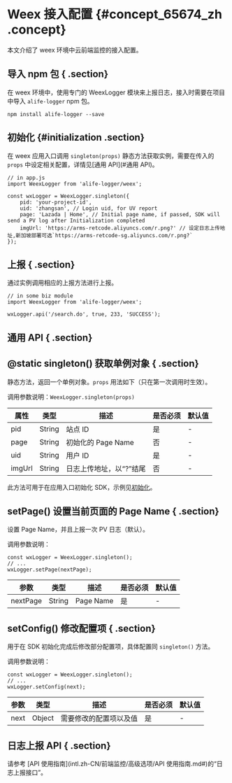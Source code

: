 # Weex 接入配置 {#concept_65674_zh .concept}

本文介绍了 weex 环境中云前端监控的接入配置。

## 导入 npm 包 { .section}

在 weex 环境中，使用专门的 WeexLogger 模块来上报日志，接入时需要在项目中导入 `alife-logger` npm 包。

```language-bash
npm install alife-logger --save

```

## 初始化 {#initialization .section}

在 weex 应用入口调用 `singleton(props)` 静态方法获取实例，需要在传入的 `props` 中设定相关配置，详情见\[通用 API\]\(\#通用 API\)。

```language-js
// in app.js
import WeexLogger from 'alife-logger/weex';

const wxLogger = WeexLogger.singleton({
    pid: 'your-project-id',
    uid: 'zhangsan', // Login uid, for UV report
    page: 'Lazada | Home', // Initial page name, if passed, SDK will send a PV log after Initialization completed
	imgUrl: 'https://arms-retcode.aliyuncs.com/r.png?' // 设定日志上传地址,新加坡部署可选`https://arms-retcode-sg.aliyuncs.com/r.png?`
});

```

## 上报 { .section}

通过实例调用相应的上报方法进行上报。

```language-js
// in some biz module
import WeexLogger from 'alife-logger/weex';

wxLogger.api('/search.do', true, 233, 'SUCCESS');

```

## 通用 API { .section}

## @static singleton\(\) 获取单例对象 { .section}

静态方法，返回一个单例对象。`props` 用法如下（只在第一次调用时生效）。

调用参数说明：`WeexLogger.singleton(props)` 

|属性|类型|描述|是否必须|默认值|
|--|--|--|----|---|
|pid|String|站点 ID|是|-|
|page|String|初始化的 Page Name|否|-|
|uid|String|用户 ID|是|-|
|imgUrl|String|日志上传地址，以“?”结尾|否|-|

此方法可用于在应用入口初始化 SDK，示例见[初始化](#initialization)。

## setPage\(\) 设置当前页面的 Page Name { .section}

设置 Page Name，并且上报一次 PV 日志（默认）。

调用参数说明：

```language-js
const wxLogger = WeexLogger.singleton();
// ...
wxLogger.setPage(nextPage);

```

|参数|类型|描述|是否必须|默认值|
|--|--|--|----|---|
|nextPage|String|Page Name|是|-|

## setConfig\(\) 修改配置项 { .section}

用于在 SDK 初始化完成后修改部分配置项，具体配置同 `singleton()` 方法。

调用参数说明：

```language-js
const wxLogger = WeexLogger.singleton();
// ...
wxLogger.setConfig(next);

```

|参数|类型|描述|是否必须|默认值|
|--|--|--|----|---|
|next|Object|需要修改的配置项以及值|是|-|

## 日志上报 API { .section}

请参考 [API 使用指南](intl.zh-CN/前端监控/高级选项/API 使用指南.md#)的“日志上报接口”。

